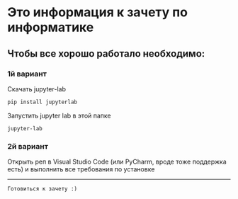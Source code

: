# Это информация к зачету по информатике

## Чтобы все хорошо работало необходимо:

### 1й вариант

Скачать jupyter-lab
```sh
pip install jupyterlab
```
Запустить jupyter lab в этой папке
```
jupyter-lab
```

### 2й вариант
Открыть реп в Visual Studio Code (или PyCharm, вроде тоже поддержка есть) и выполнить все требования по установке

---

``Готовиться к зачету :)``
